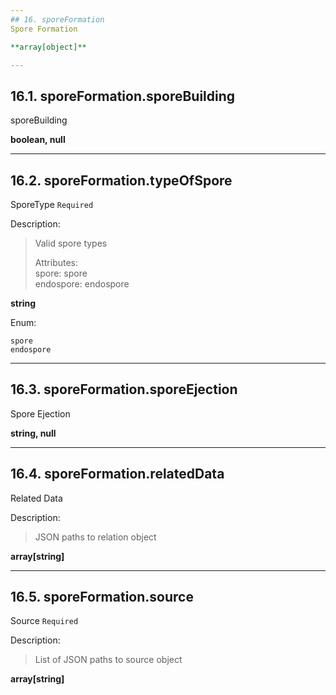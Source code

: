 ```yaml
---
## 16. sporeFormation
Spore Formation  

**array[object]**

---
```

## 16.1. sporeFormation.sporeBuilding
sporeBuilding  

**boolean, null**

---
## 16.2. sporeFormation.typeOfSpore
SporeType  `Required`

Description:
> Valid spore types  
>
> Attributes:  
>     spore: spore  
>     endospore: endospore  

**string**

Enum:

	spore
	endospore

---
## 16.3. sporeFormation.sporeEjection
Spore Ejection  

**string, null**

---
## 16.4. sporeFormation.relatedData
Related Data  

Description:
> JSON paths to relation object  

**array[string]**

---
## 16.5. sporeFormation.source
Source  `Required`

Description:
> List of JSON paths to source object  

**array[string]**
